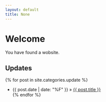 ```yaml
---
layout: default
title: None
---
```


# Welcome

You have found a wobsite.

## Updates

{% for post in site.categories.update %}
* {{ post.date | date: "%F" }}</span> &raquo; <a href="{{ post.url }}">{{ post.title }}</a></li>
{% endfor %}
